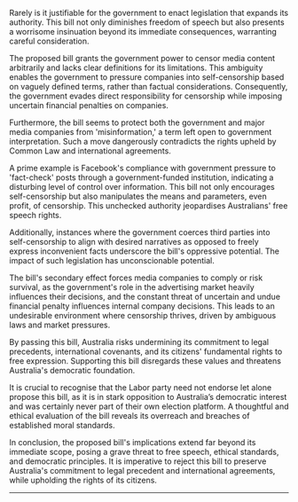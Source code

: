 Rarely is it justifiable for the government to enact legislation that expands its authority. This
bill not only diminishes freedom of speech but also presents a worrisome insinuation beyond
its immediate consequences, warranting careful consideration.

The proposed bill grants the government power to censor media content arbitrarily and lacks
clear definitions for its limitations. This ambiguity enables the government to pressure
companies into self-censorship based on vaguely defined terms, rather than factual
considerations. Consequently, the government evades direct responsibility for censorship
while imposing uncertain financial penalties on companies.

Furthermore, the bill seems to protect both the government and major media companies from
'misinformation,' a term left open to government interpretation. Such a move dangerously
contradicts the rights upheld by Common Law and international agreements.

A prime example is Facebook's compliance with government pressure to 'fact-check' posts
through a government-funded institution, indicating a disturbing level of control over
information. This bill not only encourages self-censorship but also manipulates the means
and parameters, even profit, of censorship. This unchecked authority jeopardises Australians'
free speech rights.

Additionally, instances where the government coerces third parties into self-censorship to
align with desired narratives as opposed to freely express inconvenient facts underscore the
bill's oppressive potential. The impact of such legislation has unconscionable potential.

The bill's secondary effect forces media companies to comply or risk survival, as the
government's role in the advertising market heavily influences their decisions, and the
constant threat of uncertain and undue financial penalty influences internal company
decisions. This leads to an undesirable environment where censorship thrives, driven by
ambiguous laws and market pressures.

By passing this bill, Australia risks undermining its commitment to legal precedents,
international covenants, and its citizens' fundamental rights to free expression. Supporting
this bill disregards these values and threatens Australia's democratic foundation.

It is crucial to recognise that the Labor party need not endorse let alone propose this bill, as it
is in stark opposition to Australia’s democratic interest and was certainly never part of their
own election platform. A thoughtful and ethical evaluation of the bill reveals its overreach
and breaches of established moral standards.

In conclusion, the proposed bill's implications extend far beyond its immediate scope, posing
a grave threat to free speech, ethical standards, and democratic principles. It is imperative to
reject this bill to preserve Australia's commitment to legal precedent and international
agreements, while upholding the rights of its citizens.


-----

